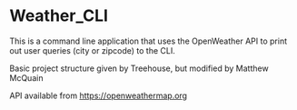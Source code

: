 # Weather_CLI

This is a command line application that uses the OpenWeather API to print out user queries (city or zipcode) to the CLI. 

Basic project structure given by Treehouse, but modified by Matthew McQuain

API available from https://openweathermap.org